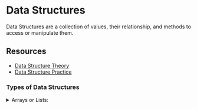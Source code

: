 # Data Structures

Data Structures are a collection of values, their relationship, and methods to access or manipulate them.

## Resources
- [Data Structure Theory](https://github.com/trekhleb/javascript-algorithms)
- [Data Structure Practice](https://leetcode.com/explore/learn/)

### Types of Data Structures
<details>
	<summary>Arrays or Lists:</summary>

- Arrays are ordered collections of information addressed by indexes. There are two types of arrays:
	- Static: A specific amount of memory is assigned because the number of data is fixed (slots).
	- Dynamic: The amount of memory is undefined, allowing you to make modifications to them.

</details>
